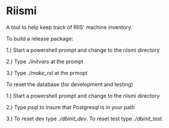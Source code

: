 # Riismi

A tool to help keep track of RIIS' machine inventory.

To build a release package:

1.) Start a powershell prompt and change to the riismi directory

2.) Type _./initvars_ at the prompt

3.) Type _./make_rel_ at the prmopt

To reset the database (for development and testing)

1.) Start a powershell prompt and change to the riismi directory

2.) Type _psql_ to insure that Postgresql is in your path

3.) To reset dev type _./dbinit_dev_.  To reset test type _./dbinit_test_.